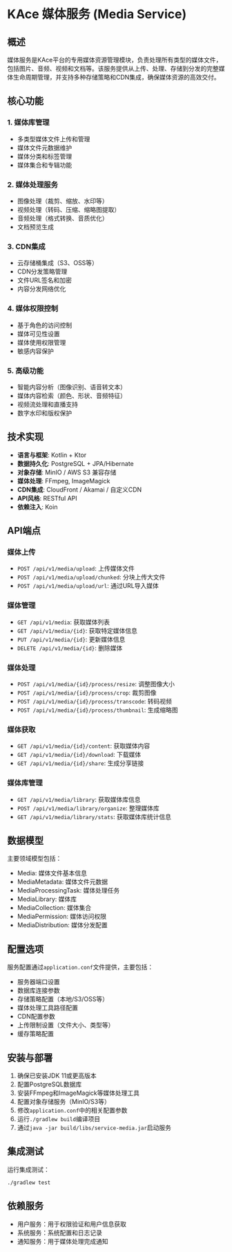 # KAce 媒体服务 (Media Service)

## 概述

媒体服务是KAce平台的专用媒体资源管理模块，负责处理所有类型的媒体文件，包括图片、音频、视频和文档等。该服务提供从上传、处理、存储到分发的完整媒体生命周期管理，并支持多种存储策略和CDN集成，确保媒体资源的高效交付。

## 核心功能

### 1. 媒体库管理
- 多类型媒体文件上传和管理
- 媒体文件元数据维护
- 媒体分类和标签管理
- 媒体集合和专辑功能

### 2. 媒体处理服务
- 图像处理（裁剪、缩放、水印等）
- 视频处理（转码、压缩、缩略图提取）
- 音频处理（格式转换、音质优化）
- 文档预览生成

### 3. CDN集成
- 云存储桶集成（S3、OSS等）
- CDN分发策略管理
- 文件URL签名和加密
- 内容分发网络优化

### 4. 媒体权限控制
- 基于角色的访问控制
- 媒体可见性设置
- 媒体使用权限管理
- 敏感内容保护

### 5. 高级功能
- 智能内容分析（图像识别、语音转文本）
- 媒体内容检索（颜色、形状、音频特征）
- 视频流处理和直播支持
- 数字水印和版权保护

## 技术实现

- **语言与框架**: Kotlin + Ktor
- **数据持久化**: PostgreSQL + JPA/Hibernate
- **对象存储**: MinIO / AWS S3 兼容存储
- **媒体处理**: FFmpeg, ImageMagick
- **CDN集成**: CloudFront / Akamai / 自定义CDN
- **API风格**: RESTful API
- **依赖注入**: Koin

## API端点

### 媒体上传
- `POST /api/v1/media/upload`: 上传媒体文件
- `POST /api/v1/media/upload/chunked`: 分块上传大文件
- `POST /api/v1/media/upload/url`: 通过URL导入媒体

### 媒体管理
- `GET /api/v1/media`: 获取媒体列表
- `GET /api/v1/media/{id}`: 获取特定媒体信息
- `PUT /api/v1/media/{id}`: 更新媒体信息
- `DELETE /api/v1/media/{id}`: 删除媒体

### 媒体处理
- `POST /api/v1/media/{id}/process/resize`: 调整图像大小
- `POST /api/v1/media/{id}/process/crop`: 裁剪图像
- `POST /api/v1/media/{id}/process/transcode`: 转码视频
- `POST /api/v1/media/{id}/process/thumbnail`: 生成缩略图

### 媒体获取
- `GET /api/v1/media/{id}/content`: 获取媒体内容
- `GET /api/v1/media/{id}/download`: 下载媒体
- `GET /api/v1/media/{id}/share`: 生成分享链接

### 媒体库管理
- `GET /api/v1/media/library`: 获取媒体库信息
- `POST /api/v1/media/library/organize`: 整理媒体库
- `GET /api/v1/media/library/stats`: 获取媒体库统计信息

## 数据模型

主要领域模型包括：
- Media: 媒体文件基本信息
- MediaMetadata: 媒体文件元数据
- MediaProcessingTask: 媒体处理任务
- MediaLibrary: 媒体库
- MediaCollection: 媒体集合
- MediaPermission: 媒体访问权限
- MediaDistribution: 媒体分发配置

## 配置选项

服务配置通过`application.conf`文件提供，主要包括：
- 服务器端口设置
- 数据库连接参数
- 存储策略配置（本地/S3/OSS等）
- 媒体处理工具路径配置
- CDN配置参数
- 上传限制设置（文件大小、类型等）
- 缓存策略配置

## 安装与部署

1. 确保已安装JDK 11或更高版本
2. 配置PostgreSQL数据库
3. 安装FFmpeg和ImageMagick等媒体处理工具
4. 配置对象存储服务（MinIO/S3等）
5. 修改`application.conf`中的相关配置参数
6. 运行`./gradlew build`编译项目
7. 通过`java -jar build/libs/service-media.jar`启动服务

## 集成测试

运行集成测试：
```bash
./gradlew test
```

## 依赖服务

- 用户服务：用于权限验证和用户信息获取
- 系统服务：系统配置和日志记录
- 通知服务：用于媒体处理完成通知 